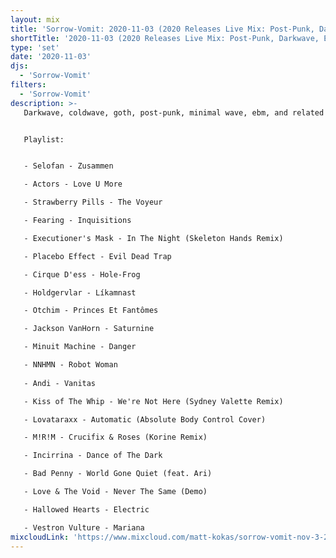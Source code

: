 ```yaml
---
layout: mix
title: 'Sorrow-Vomit: 2020-11-03 (2020 Releases Live Mix: Post-Punk, Darkwave, EBM, Cold Wave, Synth, Goth)'
shortTitle: '2020-11-03 (2020 Releases Live Mix: Post-Punk, Darkwave, EBM, Cold Wave, Synth, Goth)'
type: 'set'
date: '2020-11-03'
djs:
  - 'Sorrow-Vomit'
filters:
  - 'Sorrow-Vomit'
description: >-
   Darkwave, coldwave, goth, post-punk, minimal wave, ebm, and related releases from 2020... brand new and some neglected from previous months.


   Playlist:


   - Selofan - Zusammen

   - Actors - Love U More

   - Strawberry Pills - The Voyeur

   - Fearing - Inquisitions

   - Executioner's Mask - In The Night (Skeleton Hands Remix)

   - Placebo Effect - Evil Dead Trap

   - Cirque D'ess - Hole-Frog

   - Holdgervlar - Líkamnast

   - Otchim - Princes Et Fantômes

   - Jackson VanHorn - Saturnine

   - Minuit Machine - Danger

   - NNHMN - Robot Woman
   
   - Andi - Vanitas

   - Kiss of The Whip - We're Not Here (Sydney Valette Remix)

   - Lovataraxx - Automatic (Absolute Body Control Cover)

   - M!R!M - Crucifix & Roses (Korine Remix)

   - Incirrina - Dance of The Dark

   - Bad Penny - World Gone Quiet (feat. Ari)

   - Love & The Void - Never The Same (Demo)

   - Hallowed Hearts - Electric

   - Vestron Vulture - Mariana
mixcloudLink: 'https://www.mixcloud.com/matt-kokas/sorrow-vomit-nov-3-2020-2020-releases'
---
```

